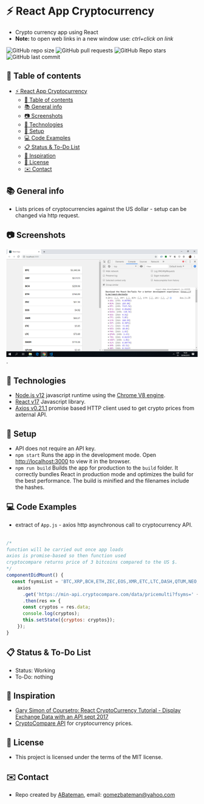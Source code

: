 # :zap: React App Cryptocurrency

* Crypto currency app using React
* **Note:** to open web links in a new window use: _ctrl+click on link_

![GitHub repo size](https://img.shields.io/github/repo-size/AndrewJBateman/react-app-cryptocurrency?style=plastic)
![GitHub pull requests](https://img.shields.io/github/issues-pr/AndrewJBateman/react-app-cryptocurrency?style=plastic)
![GitHub Repo stars](https://img.shields.io/github/stars/AndrewJBateman/react-app-cryptocurrency?style=plastic)
![GitHub last commit](https://img.shields.io/github/last-commit/AndrewJBateman/react-app-cryptocurrency?style=plastic)

## :page_facing_up: Table of contents

* [:zap: React App Cryptocurrency](#zap-react-app-cryptocurrency)
	* [:page_facing_up: Table of contents](#page_facing_up-table-of-contents)
	* [:books: General info](#books-general-info)
	* [:camera: Screenshots](#camera-screenshots)
	* [:signal_strength: Technologies](#signal_strength-technologies)
	* [:floppy_disk: Setup](#floppy_disk-setup)
	* [:computer: Code Examples](#computer-code-examples)
	* [:clipboard: Status & To-Do List](#clipboard-status--to-do-list)
	* [:clap: Inspiration](#clap-inspiration)
	* [:file_folder: License](#file_folder-license)
	* [:envelope: Contact](#envelope-contact)

## :books: General info

* Lists prices of cryptocurrencies against the US dollar - setup can be changed via http request.

## :camera: Screenshots

![Example screenshot](./img/crypto-api.png).

## :signal_strength: Technologies

* [Node.js v12](https://nodejs.org/) javascript runtime using the [Chrome V8 engine](https://v8.dev/).
* [React v17](https://reactjs.org/) Javascript library.
* [Axios v0.21.1](https://www.npmjs.com/package/axios) promise based HTTP client used to get crypto prices from axternal API.

## :floppy_disk: Setup

* API does not require an API key.
* `npm start` Runs the app in the development mode. Open [http://localhost:3000](http://localhost:3000) to view it in the browser.
* `npm run build` Builds the app for production to the `build` folder. It correctly bundles React in production mode and optimizes the build for the best performance. The build is minified and the filenames include the hashes.

## :computer: Code Examples

* extract of `App.js` - axios http asynchronous call to cryptocurrency API.

```javascript

/*
function will be carried out once app loads
axios is promise-based so then function used
cryptocompare returns price of 3 bitcoins compared to the US $.
*/
componentDidMount() {
  const fsymsList = 'BTC,XRP,BCH,ETH,ZEC,EOS,XMR,ETC,LTC,DASH,QTUM,NEO,XLM,TRX,ADA,BTS,USDT,XUC,PAX,IOT'
    axios
      .get('https://min-api.cryptocompare.com/data/pricemulti?fsyms=' + fsymsList + '&tsyms=USD')
      .then(res => {
      const cryptos = res.data;
      console.log(cryptos);
      this.setState({cryptos: cryptos});
    });
}

```

## :clipboard: Status & To-Do List

* Status: Working
* To-Do: nothing

## :clap: Inspiration

* [Gary Simon of Coursetro: React CryptoCurrency Tutorial - Display Exchange Data with an API sept 2017](https://www.youtube.com/watch?v=18DkUJ669kc&t=120s)
* [CryptoCompare API](https://min-api.cryptocompare.com) for cryptocurrency prices.

## :file_folder: License

* This project is licensed under the terms of the MIT license.

## :envelope: Contact

* Repo created by [ABateman](https://github.com/AndrewJBateman), email: gomezbateman@yahoo.com
